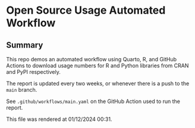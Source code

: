 

# Open Source Usage Automated Workflow

## Summary

This repo demos an automated workflow using Quarto, R, and GitHub
Actions to download usage numbers for R and Python libraries from CRAN
and PyPI respectively.

The report is updated every two weeks, or whenever there is a push to
the `main` branch.

See `.github/workflows/main.yaml` on the GitHub Action used to run the
report.

This file was rendered at 01/12/2024 00:31.
